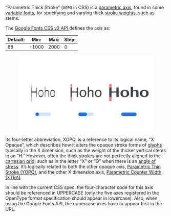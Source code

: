
“Parametric Thick Stroke” (`XOPQ` in CSS) is a [parametric axis](/glossary/parametric_axis), found in some [variable fonts](/glossary/variable_fonts), for specifying and varying thick [stroke weights](/glossary/stroke), such as stems.

The [Google Fonts CSS v2 API ](https://developers.google.com/fonts/docs/css2) defines the axis as:

| Default: | Min: | Max: | Step: |
| --- | --- | --- | --- |
| 88 | -1000 | 2000 | 0 |

<figure>

![Three type specimens, each demonstrating the lowest setting, default setting, and highest setting of the XOPQ axis, with an approximation of a variable slider shown beneath each. Blocks of color highlight the measurement affected by the axis.](images/thumbnail.svg)

</figure>

Its four-letter abbreviation, XOPQ, is a reference to its logical name, “X Opaque”, which describes how it alters the opaque stroke forms of [glyphs](/glossary/glyph) typically in the X dimension, such as the weight of the thicker vertical stems in an “H.” However, often the thick strokes are not perfectly aligned to the [cartesian grid](https://en.wikipedia.org/wiki/Cartesian_coordinate_system), such as in the letter “X” or “O” when there is an [angle of stress](/glossary/axis_in_type_design). It’s logically related to both the other opaque axis, [Parametric Thin Stroke (YOPQ)](/glossary/yopq_axis), and the other X dimension axis, [Parametric Counter Width (XTRA)](/glossary/xtra_axis).

In line with the current CSS spec, the four-character code for this axis should be referenced in UPPERCASE (only the five axes registered in the OpenType format specification should appear in lowercase). Also, when using the Google Fonts API, the uppercase axes have to appear first in the URL.

